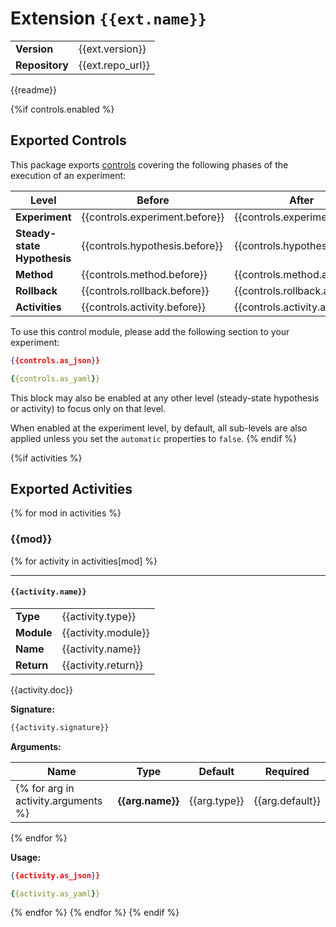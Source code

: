 # Extension `{{ext.name}}`

|                       |               |
| --------------------- | ------------- |
| **Version**           | {{ext.version}} |
| **Repository**        | {{ext.repo_url}} |

{{readme}}

{%if controls.enabled %}
## Exported Controls
This package exports [controls][] covering the following phases of the execution
of an experiment:

[controls]: https://docs.chaostoolkit.org/reference/api/experiment/#controls

|            Level             |             Before             |             After             |
| -----------------------------| ------------------------------ |------------------------------ |
| **Experiment**               | {{controls.experiment.before}} | {{controls.experiment.after}} |
| **Steady-state Hypothesis**  | {{controls.hypothesis.before}} | {{controls.hypothesis.after}} |
| **Method**                   | {{controls.method.before}} | {{controls.method.after}} |
| **Rollback**                 | {{controls.rollback.before}} | {{controls.rollback.after}} |
| **Activities**               | {{controls.activity.before}} | {{controls.activity.after}} |

To use this control module, please add the following section to your experiment:

```json
{{controls.as_json}}
```

```yaml
{{controls.as_yaml}}
```

This block may also be enabled at any other level (steady-state hypothesis or
activity) to focus only on that level.

When enabled at the experiment level, by default, all sub-levels are also
applied unless you set the `automatic` properties to `false`.
{% endif %}

{%if activities %}
## Exported Activities

{% for mod in activities %}

### {{mod}}

{% for activity in activities[mod] %}

***

#### `{{activity.name}}`

|                       |               |
| --------------------- | ------------- |
| **Type**              | {{activity.type}} |
| **Module**            | {{activity.module}} |
| **Name**              | {{activity.name}} |
| **Return**              | {{activity.return}} |


{{activity.doc}}

**Signature:**

```python
{{activity.signature}}
```

**Arguments:**

| Name | Type | Default | Required |
| --------------------- | ------------- | ------------- | ------------- |
{% for arg in activity.arguments %}| **{{arg.name}}**      | {{arg.type}} | {{arg.default}} | {{arg.required}} |
{% endfor %}

**Usage:**

```json
{{activity.as_json}}
```

```yaml
{{activity.as_yaml}}
```

{% endfor %}
{% endfor %}
{% endif %}